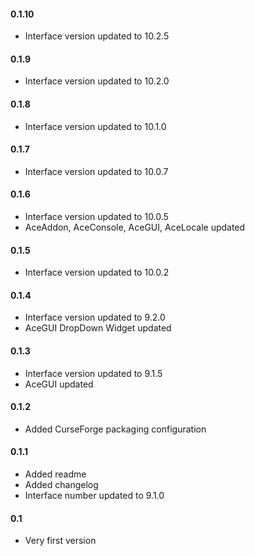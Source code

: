 #### 0.1.10
* Interface version updated to 10.2.5

#### 0.1.9
* Interface version updated to 10.2.0

#### 0.1.8
* Interface version updated to 10.1.0

#### 0.1.7
* Interface version updated to 10.0.7

#### 0.1.6
* Interface version updated to 10.0.5
* AceAddon, AceConsole, AceGUI, AceLocale updated

#### 0.1.5
* Interface version updated to 10.0.2

#### 0.1.4
* Interface version updated to 9.2.0
* AceGUI DropDown Widget updated

#### 0.1.3
* Interface version updated to 9.1.5
* AceGUI updated

#### 0.1.2
* Added CurseForge packaging configuration

#### 0.1.1
* Added readme
* Added changelog
* Interface number updated to 9.1.0

#### 0.1
* Very first version
